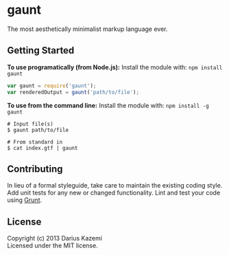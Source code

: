 # gaunt

The most aesthetically minimalist markup language ever.

## Getting Started
**To use programatically (from Node.js):** Install the module with: `npm install gaunt`

```javascript
var gaunt = require('gaunt');
var renderedOutput = gaunt('path/to/file');
```

**To use from the command line:** Install the module with: `npm install -g gaunt`

```shell
# Input file(s)
$ gaunt path/to/file

# From standard in
$ cat index.gtf | gaunt
```

## Contributing
In lieu of a formal styleguide, take care to maintain the existing coding style. Add unit tests for any new or changed functionality. Lint and test your code using [Grunt](http://gruntjs.com/).

## License
Copyright (c) 2013 Darius Kazemi  
Licensed under the MIT license.

